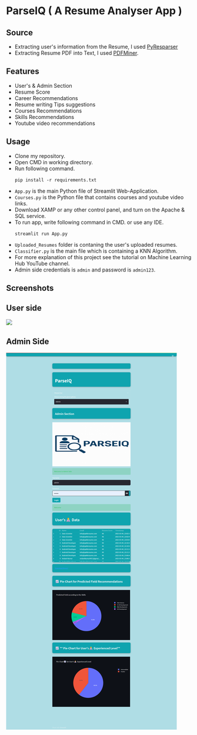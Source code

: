 # ParseIQ ( A Resume Analyser App )

## Source
- Extracting user's information from the Resume, I used [PyResparser](https://omkarpathak.in/pyresparser/)
- Extracting Resume PDF into Text, I used [PDFMiner](https://pypi.org/project/pdfminer/).

## Features
- User's & Admin Section
- Resume Score
- Career Recommendations
- Resume writing Tips suggestions
- Courses Recommendations
- Skills Recommendations
- Youtube video recommendations

## Usage
- Clone my repository.
- Open CMD in working directory.
- Run following command.
  ```
  pip install -r requirements.txt
  ```
- `App.py` is the main Python file of Streamlit Web-Application. 
- `Courses.py` is the Python file that contains courses and youtube video links.
- Download XAMP or any other control panel, and turn on the Apache & SQL service.
- To run app, write following command in CMD. or use any IDE.
  ```
  streamlit run App.py
  ```
- `Uploaded_Resumes` folder is contaning the user's uploaded resumes.
- `Classifier.py` is the main file which is containing a KNN Algorithm.
- For more explanation of this project see the tutorial on Machine Learning Hub YouTube channel.
- Admin side credentials is `admin` and password is `admin123`. 

## Screenshots

## User side
<img src="[![screencapture-localhost-8501-2025-05-20-15_09_29](https://github.com/user-attachments/assets/d29b767b-17f5-4495-b3b1-1709cdb5973d)](https://github.com/VedantKumar2103/ParseIQ/blob/189d321930cf6a59c3a9b818532fbd1f570e9886/User.png)">


## Admin Side
<img src="https://github.com/VedantKumar2103/ParseIQ/blob/b35ebb510bdf8caa0ae869ced64af3f415b38695/Admin.png">


